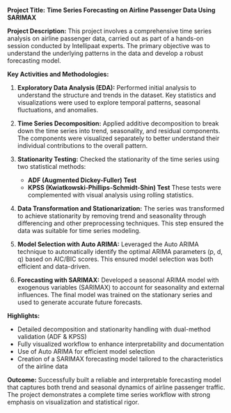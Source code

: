 

**Project Title:**
**Time Series Forecasting on Airline Passenger Data Using SARIMAX**

**Project Description:**
This project involves a comprehensive time series analysis on airline passenger data, carried out as part of a hands-on session conducted by Intellipaat experts. The primary objective was to understand the underlying patterns in the data and develop a robust forecasting model.

**Key Activities and Methodologies:**

1. **Exploratory Data Analysis (EDA):**
   Performed initial analysis to understand the structure and trends in the dataset. Key statistics and visualizations were used to explore temporal patterns, seasonal fluctuations, and anomalies.

2. **Time Series Decomposition:**
   Applied additive decomposition to break down the time series into trend, seasonality, and residual components. The components were visualized separately to better understand their individual contributions to the overall pattern.

3. **Stationarity Testing:**
   Checked the stationarity of the time series using two statistical methods:

   * **ADF (Augmented Dickey-Fuller) Test**
   * **KPSS (Kwiatkowski-Phillips-Schmidt-Shin) Test**
     These tests were complemented with visual analysis using rolling statistics.

4. **Data Transformation and Stationarization:**
   The series was transformed to achieve stationarity by removing trend and seasonality through differencing and other preprocessing techniques. This step ensured the data was suitable for time series modeling.

5. **Model Selection with Auto ARIMA:**
   Leveraged the Auto ARIMA technique to automatically identify the optimal ARIMA parameters (p, d, q) based on AIC/BIC scores. This ensured model selection was both efficient and data-driven.

6. **Forecasting with SARIMAX:**
   Developed a seasonal ARIMA model with exogenous variables (SARIMAX) to account for seasonality and external influences. The final model was trained on the stationary series and used to generate accurate future forecasts.

**Highlights:**

* Detailed decomposition and stationarity handling with dual-method validation (ADF & KPSS)
* Fully visualized workflow to enhance interpretability and documentation
* Use of Auto ARIMA for efficient model selection
* Creation of a SARIMAX forecasting model tailored to the characteristics of the airline data

**Outcome:**
Successfully built a reliable and interpretable forecasting model that captures both trend and seasonal dynamics of airline passenger traffic. The project demonstrates a complete time series workflow with strong emphasis on visualization and statistical rigor.
